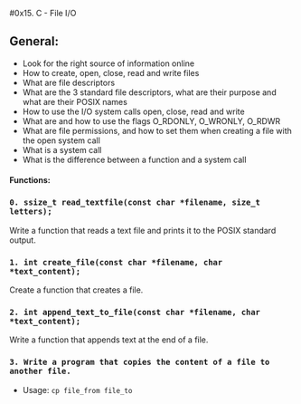 #0x15. C - File I/O

## General:
- Look for the right source of information online
- How to create, open, close, read and write files
- What are file descriptors
- What are the 3 standard file descriptors, what are their purpose and what are their POSIX names
- How to use the I/O system calls open, close, read and write
- What are and how to use the flags O_RDONLY, O_WRONLY, O_RDWR
- What are file permissions, and how to set them when creating a file with the open system call
- What is a system call
- What is the difference between a function and a system call

#### Functions:

### `0. ssize_t read_textfile(const char *filename, size_t letters);`
Write a function that reads a text file and prints it to the POSIX standard output.

####

### `1. int create_file(const char *filename, char *text_content);`
Create a function that creates a file.

####

### `2. int append_text_to_file(const char *filename, char *text_content);`
Write a function that appends text at the end of a file.

####

### `3. Write a program that copies the content of a file to another file.`
- Usage: `cp file_from file_to`
